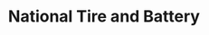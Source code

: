 ---
title: "National Tire and Battery"
url: /canton/national-tire-and-battery/
shop: Autowerkstatt
---